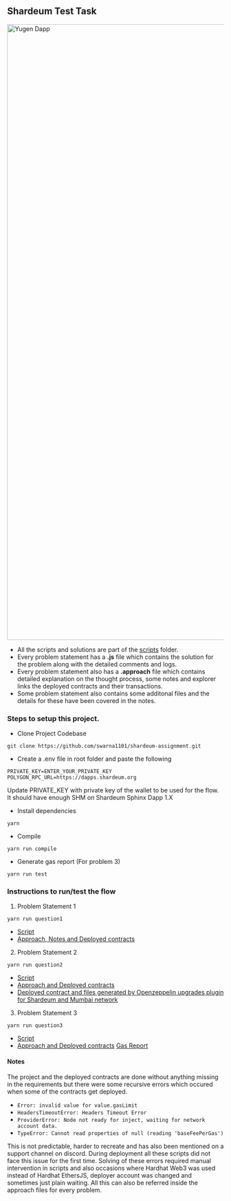 ## Shardeum Test Task


<img width="1432" alt="Yugen Dapp" src="https://www.redwolf.in/image/cache/catalog/marketplace/shardeum/shardeum-official-merchandise-banner-1920-1920x350.png">



- All the scripts and solutions are part of the [scripts](https://github.com/swarna1101/shardeum-assignment/main/scripts) folder.
- Every problem statement has a **.js** file which contains the solution for the problem along with the detailed comments and logs.
- Every problem statement also has a **.approach** file which contains detailed explanation on the thought process, some notes and explorer links the deployed contracts and their transactions.
- Some problem statement also contains some additonal files and the details for these have been covered in the notes.


### Steps to setup this project.

- Clone Project Codebase

```
git clone https://github.com/swarna1101/shardeum-assignment.git
```

- Create a .env file in root folder and paste the following

```
PRIVATE_KEY=ENTER_YOUR_PRIVATE_KEY
POLYGON_RPC_URL=https://dapps.shardeum.org
```

Update PRIVATE_KEY with private key of the wallet to be used for the flow.
It should have enough SHM on Shardeum Sphinx Dapp 1.X

- Install dependencies

```
yarn
```

- Compile

```
yarn run compile
```

- Generate gas report (For problem 3)

```
yarn run test
```


### Instructions to run/test the flow

1. Problem Statement 1

```
yarn run question1
```

- [Script](https://github.com/swarna1101/shardeum-assignment/blob/main/scripts/question1.js)
- [Approach, Notes and Deployed contracts](https://github.com/swarna1101/shardeum-assignment/blob/main/scripts/question1.approach)

2. Problem Statement 2

```
yarn run question2
```

- [Script](https://github.com/swarna1101/shardeum-assignment/blob/main/scripts/question2.js)
- [Approach and Deployed contracts](https://github.com/swarna1101/shardeum-assignment/blob/main/scripts/question2.approach)
- [Deployed contract and files generated by Openzeppelin upgrades plugin for Shardeum and Mumbai network](https://github.com/swarna1101/shardeum-assignment/tree/main/.openzeppelin)


3. Problem Statement 3

```
yarn run question3
```

- [Script](https://github.com/swarna1101/shardeum-assignment/blob/main/scripts/question3.js)
- [Approach and Deployed contracts](https://github.com/swarna1101/shardeum-assignment/blob/main/scripts/question3.approach)
  [Gas Report](https://github.com/swarna1101/shardeum-assignment/blob/main/scripts/gas_report.txt)



#### Notes
The project and the deployed contracts are done without anything missing in the requirements but there were some recursive errors which occured when some of the contracts get deployed.

-  `Error: invalid value for value.gasLimit`
- `HeadersTimeoutError: Headers Timeout Error`
- `ProviderError: Node not ready for inject, waiting for network account data.`
- `TypeError: Cannot read properties of null (reading 'baseFeePerGas')`

This is not predictable, harder to recreate and has also been mentioned on a support channel on discord.
During deployment all these scripts did not face this issue for the first time. Solving of these errors required manual intervention in scripts and also occasions where Hardhat Web3 was used instead of Hardhat EthersJS, deployer account was changed and sometimes just plain waiting. All this can also be referred inside the approach files for every problem.

